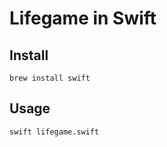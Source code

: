 # Lifegame in Swift

## Install

```
brew install swift
```

## Usage

```
swift lifegame.swift
```
